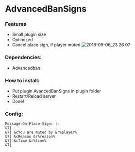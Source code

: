 # AdvancedBanSigns

### Features
- Small plugin size
- Optimized
- Cancel place sign, if player muted
![2018-09-06_23 26 07](https://user-images.githubusercontent.com/33469628/45254498-e9d4f180-b381-11e8-8cce-00f5434faac2.png)


### Dependencies:
- Advancedban

### How to install:
- Put plugin AvancedBanSigns in plugin folder
- Restart/Reload server
- Done!

### Config:
```
Message-On-Place-Sign: |-
&7|
&7| &cYou are muted by &r%player%
&7| &cReason &r%reason%
&7| &cTime &r%time%
&7|
```
 
